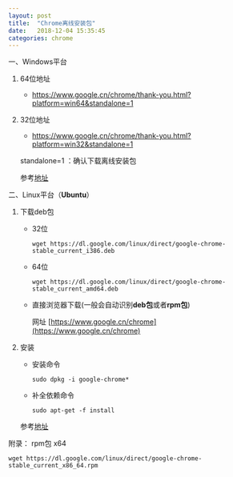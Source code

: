 ```yaml
---
layout: post
title:  "Chrome离线安装包"
date:   2018-12-04 15:35:45
categories: chrome
---
```


一、Windows平台

   1. 64位地址

      - https://www.google.cn/chrome/thank-you.html?platform=win64&standalone=1
   
   2. 32位地址

      - https://www.google.cn/chrome/thank-you.html?platform=win32&standalone=1
     
      standalone=1 ：确认下载离线安装包
      
      参考[地址](https://blog.csdn.net/aosica321/article/details/78093597)
   
二、Linux平台（**Ubuntu**）

   1. 下载deb包
       
      - 32位
      
        ```shell
        wget https://dl.google.com/linux/direct/google-chrome-stable_current_i386.deb
        ```
        
      - 64位
      
        ```shell
        wget https://dl.google.com/linux/direct/google-chrome-stable_current_amd64.deb 
        ```
        
      - 直接浏览器下载(一般会自动识别**deb包**或者**rpm包**)
      
         网址 [https://www.google.cn/chrome](https://www.google.cn/chrome)
      
        
   2. 安装
   
      - 安装命令
      
        ```shell
        sudo dpkg -i google-chrome*
        ```
        
      - 补全依赖命令
      
        ```shell
        sudo apt-get -f install 
        ```
        
      参考[地址](https://blog.csdn.net/cscrazybing/article/details/78640322)

附录：
   rpm包
   x64
   ```shell
   wget https://dl.google.com/linux/direct/google-chrome-stable_current_x86_64.rpm
   ```

